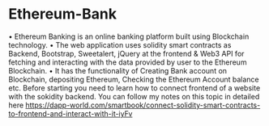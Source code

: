 # Ethereum-Bank
• Ethereum Banking is an online banking platform built using Blockchain technology. 
• The web application uses solidity smart contracts as Backend, Bootstrap, Sweetalert, jQuery at the frontend &amp; Web3 API for fetching and interacting with the data provided by user to the Ethereum Blockchain. 
• It has the functionality of Creating Bank account on Blockchain, depositing Ethereum, Checking the Ethereum Account balance etc.
Before starting you need to learn how to connect frontend of a website with the sokidity backend.
You can follow my notes on this topic in detailed here https://dapp-world.com/smartbook/connect-solidity-smart-contracts-to-frontend-and-interact-with-it-iyFv
